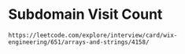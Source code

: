 # Subdomain Visit Count



```https://leetcode.com/explore/interview/card/wix-engineering/651/arrays-and-strings/4158/```